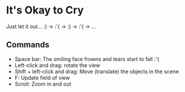 # It's Okay to Cry
Just let it out...
:) -> :'( -> :) -> :'( -> ...

## Commands
- Space bar: The smiling face frowns and tears start to fall :'(
- Left-click and drag: rotate the view
- Shift + left-click and drag: Move (translate) the objects in the scene
- F: Update field of view
- Scroll: Zoom in and out

